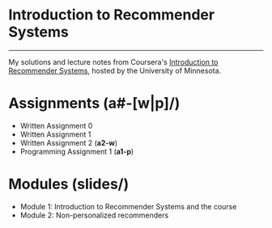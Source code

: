 # Introduction to Recommender Systems
------------------
My solutions and lecture notes from Coursera's [Introduction to Recommender Systems](https://www.coursera.org/course/recsys), hosted by the University of Minnesota.

# Assignments (a#-[w|p]/)
* Written Assignment 0
* Written Assignment 1
* Written Assignment 2 (**a2-w**)
* Programming Assignment 1 (**a1-p**)

# Modules (slides/)
* Module 1: Introduction to Recommender Systems and the course
* Module 2: Non-personalized recommenders
